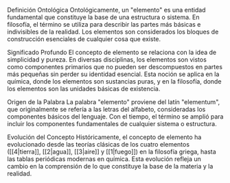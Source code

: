 Definición Ontológica
Ontológicamente, un "elemento" es una entidad fundamental que constituye la base de una estructura o sistema. En filosofía, el término se utiliza para describir las partes más básicas e indivisibles de la realidad. Los elementos son considerados los bloques de construcción esenciales de cualquier cosa que existe.

Significado Profundo
El concepto de elemento se relaciona con la idea de simplicidad y pureza. En diversas disciplinas, los elementos son vistos como componentes primarios que no pueden ser descompuestos en partes más pequeñas sin perder su identidad esencial. Esta noción se aplica en la química, donde los elementos son sustancias puras, y en la filosofía, donde los elementos son las unidades básicas de existencia.

Origen de la Palabra
La palabra "elemento" proviene del latín "elementum", que originalmente se refería a las letras del alfabeto, consideradas los componentes básicos del lenguaje. Con el tiempo, el término se amplió para incluir los componentes fundamentales de cualquier sistema o estructura.

Evolución del Concepto
Históricamente, el concepto de elemento ha evolucionado desde las teorías clásicas de los cuatro elementos ([[4|tierra]], [[2|agua]], [[3|aire]] y [[1|fuego]]) en la filosofía griega, hasta las tablas periódicas modernas en química. Esta evolución refleja un cambio en la comprensión de lo que constituye la base de la materia y la realidad.